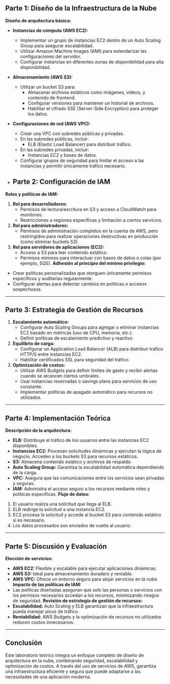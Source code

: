 ## Parte 1: Diseño de la Infraestructura de la Nube
**Diseño de arquitectura básica:**
- **Instancias de cómputo (AWS EC2):**
    - Implementar un grupo de instancias EC2 dentro de un Auto Scaling Group para asegurar escalabilidad.
    - Utilizar Amazon Machine Images (AMI) para estandarizar las configuraciones del servidor.
    - Configurar instancias en diferentes zonas de disponibilidad para alta disponibilidad.
- **Almacenamiento (AWS S3):**
    - Utilizar un bucket S3 para:
        - Almacenar archivos estáticos como imágenes, videos, y contenido de frontend.
        - Configurar versiones para mantener un historial de archivos.
        - Habilitar el cifrado SSE (Server-Side Encryption) para proteger los datos.
- **Configuraciones de red (AWS VPC):**
    - Crear una VPC con subredes públicas y privadas.
    - En las subredes públicas, incluir:
        - ELB (Elastic Load Balancer) para distribuir tráfico.
    - En las subredes privadas, incluir:
        - Instancias EC2 y bases de datos.
    - Configurar grupos de seguridad para limitar el acceso a las instancias y permitir únicamente tráfico necesario.

- ## Parte 2: Configuración de IAM
**Roles y políticas de IAM:**
1. **Rol para desarrolladores:**
    - Permisos de lectura/escritura en S3 y acceso a CloudWatch para monitoreo.
    - Restricciones a regiones específicas y limitación a ciertos servicios.
2. **Rol para administradores:**
    - Permisos de administración completos en la cuenta de AWS, pero restringidos para realizar operaciones destructivas en producción (como eliminar buckets S3).
3. **Rol para servidores de aplicaciones (EC2):**
    - Acceso a S3 para leer contenido estático.
    - Permisos mínimos para interactuar con bases de datos o colas (por ejemplo, SQS).
      **Adhesión al principio del mínimo privilegio:**
- Crear políticas personalizadas que otorguen únicamente permisos específicos y auditarlas regularmente.
- Configurar alertas para detectar cambios en políticas o accesos sospechosos.
---
## Parte 3: Estrategia de Gestión de Recursos
1. **Escalamiento automático:**
    - Configurar Auto Scaling Groups para agregar o eliminar instancias EC2 basado en métricas (uso de CPU, memoria, etc.).
    - Definir políticas de escalamiento predictivo y reactivo.
2. **Equilibrio de carga:**
    - Configurar un Application Load Balancer (ALB) para distribuir tráfico HTTP/S entre instancias EC2.
    - Habilitar certificados SSL para seguridad del tráfico.
3. **Optimización de costos:**
    - Utilizar AWS Budgets para definir límites de gasto y recibir alertas cuando se alcancen ciertos umbrales.
    - Usar instancias reservadas o savings plans para servicios de uso constante.
    - Implementar políticas de apagado automático para recursos no utilizados.
---
## Parte 4: Implementación Teórica
**Descripción de la arquitectura:**
- **ELB:** Distribuye el tráfico de los usuarios entre las instancias EC2 disponibles.
- **Instancias EC2:** Procesan solicitudes dinámicas y ejecutan la lógica de negocio. Acceden a los buckets S3 para recursos estáticos.
- **S3:** Almacena contenido estático y archivos de respaldo.
- **Auto Scaling Group:** Garantiza la escalabilidad automática dependiendo de la carga.
- **VPC:** Asegura que las comunicaciones entre los servicios sean privadas y seguras.
- **IAM:** Administra el acceso seguro a los recursos mediante roles y políticas específicas.
  **Flujo de datos:**
1. El usuario realiza una solicitud que llega al ELB.
2. ELB redirige la solicitud a una instancia EC2.
3. EC2 procesa la solicitud y accede al bucket S3 para contenido estático si es necesario.
4. Los datos procesados son enviados de vuelta al usuario.
---
## Parte 5: Discusión y Evaluación
**Elección de servicios:**
- **AWS EC2:** Flexible y escalable para ejecutar aplicaciones dinámicas.
- **AWS S3:** Ideal para almacenamiento duradero y rentable.
- **AWS VPC:** Ofrece un entorno seguro para alojar servicios en la nube.
  **Impacto de las políticas de IAM:**
- Las políticas diseñadas aseguran que solo las personas o servicios con los permisos necesarios accedan a los recursos, minimizando riesgos de seguridad.
  **Revisión de estrategia de gestión de recursos:**
- **Escalabilidad:** Auto Scaling y ELB garantizan que la infraestructura pueda manejar picos de tráfico.
- **Rentabilidad:** AWS Budgets y la optimización de recursos no utilizados reducen costos innecesarios.
---
## Conclusión
Este laboratorio teórico integra un enfoque completo de diseño de arquitectura en la nube, combinando seguridad, escalabilidad y optimización de costos. A través del uso de servicios de AWS, garantiza una infraestructura eficiente y segura que puede adaptarse a las necesidades de una aplicación moderna.
